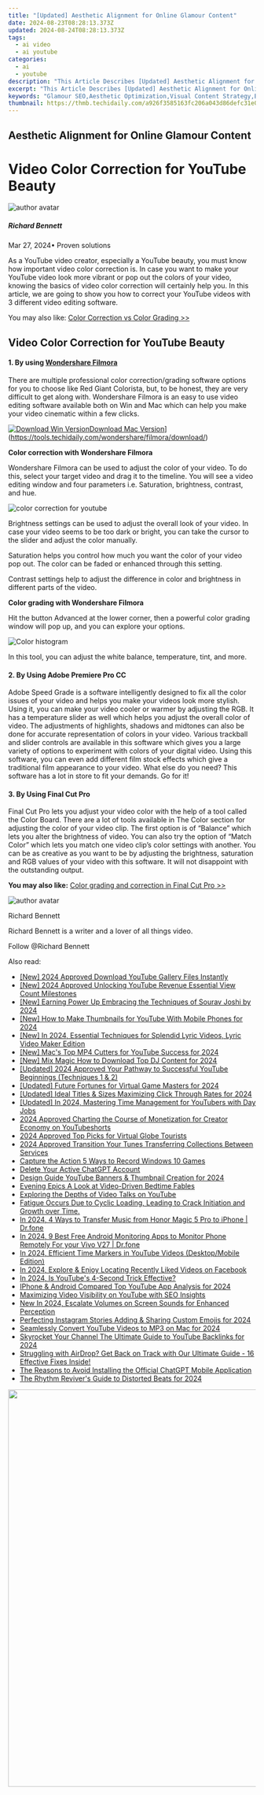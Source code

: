 ```yaml
---
title: "[Updated] Aesthetic Alignment for Online Glamour Content"
date: 2024-08-23T08:28:13.373Z
updated: 2024-08-24T08:28:13.373Z
tags:
  - ai video
  - ai youtube
categories:
  - ai
  - youtube
description: "This Article Describes [Updated] Aesthetic Alignment for Online Glamour Content"
excerpt: "This Article Describes [Updated] Aesthetic Alignment for Online Glamour Content"
keywords: "Glamour SEO,Aesthetic Optimization,Visual Content Strategy,Beauty Branding SEO,Stylish Website Design,Allure in SEO,Online Image Tactics"
thumbnail: https://thmb.techidaily.com/a926f3585163fc206a043d86defc31e04aa0b8209e0df21f919437f2401fbd1a.jpg
---
```


## Aesthetic Alignment for Online Glamour Content

# Video Color Correction for YouTube Beauty

![author avatar](https://images.wondershare.com/filmora/article-images/richard-bennett.jpg)

##### Richard Bennett

 Mar 27, 2024• Proven solutions

As a YouTube video creator, especially a YouTube beauty, you must know how important video color correction is. In case you want to make your YouTube video look more vibrant or pop out the colors of your video, knowing the basics of video color correction will certainly help you. In this article, we are going to show you how to correct your YouTube videos with 3 different video editing software.

You may also like: [Color Correction vs Color Grading >>](https://tools.techidaily.com/wondershare/filmora/download/)

## Video Color Correction for YouTube Beauty

#### 1\.  By using [Wondershare Filmora](https://tools.techidaily.com/wondershare/filmora/download/)

There are multiple professional color correction/grading software options for you to choose like Red Giant Colorista, but, to be honest, they are very difficult to get along with. Wondershare Filmora is an easy to use video editing software available both on Win and Mac which can help you make your video cinematic within a few clicks.

[![Download Win Version](https://images.wondershare.com/filmora/guide/download-btn-win.jpg)](https://tools.techidaily.com/wondershare/filmora/download/)[Download Mac Version](https://images.wondershare.com/filmora/guide/download-btn-mac.jpg)](https://tools.techidaily.com/wondershare/filmora/download/)

**Color correction with Wondershare Filmora**

Wondershare Filmora can be used to adjust the color of your video. To do this, select your target video and drag it to the timeline. You will see a video editing window and four parameters i.e. Saturation, brightness, contrast, and hue.

![color correction for youtube](https://images.wondershare.com/filmora/article-images/color-correction-vs-color-grading-1.jpg)

Brightness settings can be used to adjust the overall look of your video. In case your video seems to be too dark or bright, you can take the cursor to the slider and adjust the color manually.

Saturation helps you control how much you want the color of your video pop out. The color can be faded or enhanced through this setting.

Contrast settings help to adjust the difference in color and brightness in different parts of the video.

**Color grading with Wondershare Filmora**

Hit the button Advanced at the lower corner, then a powerful color grading window will pop up, and you can explore your options.

![Color histogram](https://images.wondershare.com/filmora/article-images/color-correction-vs-color-grading-3.jpg)

In this tool, you can adjust the white balance, temperature, tint, and more.

#### 2\.  By Using Adobe Premiere Pro CC

Adobe Speed Grade is a software intelligently designed to fix all the color issues of your video and helps you make your videos look more stylish. Using it, you can make your video cooler or warmer by adjusting the RGB. It has a temperature slider as well which helps you adjust the overall color of video. The adjustments of highlights, shadows and midtones can also be done for accurate representation of colors in your video. Various trackball and slider controls are available in this software which gives you a large variety of options to experiment with colors of your digital video. Using this software, you can even add different film stock effects which give a traditional film appearance to your video. What else do you need? This software has a lot in store to fit your demands. Go for it!

#### 3\.  By Using Final Cut Pro

Final Cut Pro lets you adjust your video color with the help of a tool called the Color Board. There are a lot of tools available in The Color section for adjusting the color of your video clip. The first option is of “Balance” which lets you alter the brightness of video. You can also try the option of “Match Color” which lets you match one video clip’s color settings with another. You can be as creative as you want to be by adjusting the brightness, saturation and RGB values of your video with this software. It will not disappoint with the outstanding output.

**You may also like:** [Color grading and correction in Final Cut Pro >>](https://tools.techidaily.com/wondershare/filmora/download/)

![author avatar](https://images.wondershare.com/filmora/article-images/richard-bennett.jpg)

Richard Bennett

Richard Bennett is a writer and a lover of all things video.

Follow @Richard Bennett


<ins class="adsbygoogle"
     style="display:block"
     data-ad-format="autorelaxed"
     data-ad-client="ca-pub-7571918770474297"
     data-ad-slot="1223367746"></ins>



<ins class="adsbygoogle"
     style="display:block"
     data-ad-client="ca-pub-7571918770474297"
     data-ad-slot="8358498916"
     data-ad-format="auto"
     data-full-width-responsive="true"></ins>

<span class="atpl-alsoreadstyle">Also read:</span>
<div><ul>
<li><a href="https://youtube-zero.techidaily.com/024-approved-download-youtube-gallery-files-instantly/"><u>[New] 2024 Approved  Download YouTube Gallery Files Instantly</u></a></li>
<li><a href="https://youtube-zero.techidaily.com/024-approved-unlocking-youtube-revenue-essential-view-count-milestones/"><u>[New] 2024 Approved  Unlocking YouTube Revenue  Essential View Count Milestones</u></a></li>
<li><a href="https://youtube-zero.techidaily.com/arning-power-up-embracing-the-techniques-of-sourav-joshi-by-2024/"><u>[New] Earning Power Up  Embracing the Techniques of Sourav Joshi by 2024</u></a></li>
<li><a href="https://youtube-zero.techidaily.com/ow-to-make-thumbnails-for-youtube-with-mobile-phones-for-2024/"><u>[New] How to Make Thumbnails for YouTube With Mobile Phones for 2024</u></a></li>
<li><a href="https://youtube-zero.techidaily.com/n-2024-essential-techniques-for-splendid-lyric-videos-lyric-video-maker-edition/"><u>[New] In 2024, Essential Techniques for Splendid Lyric Videos, Lyric Video Maker Edition</u></a></li>
<li><a href="https://youtube-zero.techidaily.com/acs-top-mp4-cutters-for-youtube-success-for-2024/"><u>[New] Mac's Top MP4 Cutters for YouTube Success for 2024</u></a></li>
<li><a href="https://youtube-zero.techidaily.com/ix-magic-how-to-download-top-dj-content-for-2024/"><u>[New] Mix Magic  How to Download Top DJ Content for 2024</u></a></li>
<li><a href="https://youtube-zero.techidaily.com/ed-2024-approved-your-pathway-to-successful-youtube-beginnings-techniques-1-and-2/"><u>[Updated] 2024 Approved  Your Pathway to Successful YouTube Beginnings (Techniques 1 & 2)</u></a></li>
<li><a href="https://youtube-zero.techidaily.com/ed-future-fortunes-for-virtual-game-masters-for-2024/"><u>[Updated] Future Fortunes for Virtual Game Masters for 2024</u></a></li>
<li><a href="https://youtube-zero.techidaily.com/ed-ideal-titles-and-sizes-maximizing-click-through-rates-for-2024/"><u>[Updated] Ideal Titles & Sizes  Maximizing Click Through Rates for 2024</u></a></li>
<li><a href="https://youtube-zero.techidaily.com/ed-in-2024-mastering-time-management-for-youtubers-with-day-jobs/"><u>[Updated] In 2024, Mastering Time Management for YouTubers with Day Jobs</u></a></li>
<li><a href="https://youtube-zero.techidaily.com/approved-charting-the-course-of-monetization-for-creator-economy-on-youtubeshorts/"><u>2024 Approved  Charting the Course of Monetization for Creator Economy on YouTubeshorts</u></a></li>
<li><a href="https://youtube-zero.techidaily.com/approved-top-picks-for-virtual-globe-tourists/"><u>2024 Approved  Top Picks for Virtual Globe Tourists</u></a></li>
<li><a href="https://some-approaches.techidaily.com/2024-approved-transition-your-tunes-transferring-collections-between-services/"><u>2024 Approved  Transition Your Tunes  Transferring Collections Between Services</u></a></li>
<li><a href="https://screen-sharing-recording.techidaily.com/capture-the-action-5-ways-to-record-windows-10-games/"><u>Capture the Action  5 Ways to Record Windows 10 Games</u></a></li>
<li><a href="https://tech-revival.techidaily.com/delete-your-active-chatgpt-account/"><u>Delete Your Active ChatGPT Account</u></a></li>
<li><a href="https://youtube-zero.techidaily.com/n-guide-youtube-banners-and-thumbnail-creation-for-2024/"><u>Design Guide  YouTube Banners & Thumbnail Creation for 2024</u></a></li>
<li><a href="https://fox-access.techidaily.com/evening-epics-a-look-at-video-driven-bedtime-fables/"><u>Evening Epics  A Look at Video-Driven Bedtime Fables</u></a></li>
<li><a href="https://youtube-zero.techidaily.com/ring-the-depths-of-video-talks-on-youtube/"><u>Exploring the Depths of Video Talks on YouTube</u></a></li>
<li><a href="https://win-dash.techidaily.com/1722973315419-fatigue-occurs-due-to-cyclic-loading-leading-to-crack-initiation-and-growth-over-time/"><u>Fatigue Occurs Due to Cyclic Loading, Leading to Crack Initiation and Growth over Time.</u></a></li>
<li><a href="https://android-transfer.techidaily.com/in-2024-4-ways-to-transfer-music-from-honor-magic-5-pro-to-iphone-drfone-by-drfone-transfer-from-android-transfer-from-android/"><u>In 2024, 4 Ways to Transfer Music from Honor Magic 5 Pro to iPhone | Dr.fone</u></a></li>
<li><a href="https://android-location.techidaily.com/in-2024-9-best-free-android-monitoring-apps-to-monitor-phone-remotely-for-your-vivo-v27-drfone-by-drfone-virtual/"><u>In 2024, 9 Best Free Android Monitoring Apps to Monitor Phone Remotely For your Vivo V27 | Dr.fone</u></a></li>
<li><a href="https://youtube-zero.techidaily.com/24-efficient-time-markers-in-youtube-videos-desktopmobile-edition/"><u>In 2024, Efficient Time Markers in YouTube Videos (Desktop/Mobile Edition)</u></a></li>
<li><a href="https://facebook-video-content.techidaily.com/in-2024-explore-and-enjoy-locating-recently-liked-videos-on-facebook/"><u>In 2024, Explore & Enjoy  Locating Recently Liked Videos on Facebook</u></a></li>
<li><a href="https://youtube-zero.techidaily.com/24-is-youtubes-4-second-trick-effective/"><u>In 2024, Is YouTube's 4-Second Trick Effective?</u></a></li>
<li><a href="https://youtube-zero.techidaily.com/e-and-android-compared-top-youtube-app-analysis-for-2024/"><u>IPhone & Android Compared  Top YouTube App Analysis for 2024</u></a></li>
<li><a href="https://youtube-zero.techidaily.com/izing-video-visibility-on-youtube-with-seo-insights/"><u>Maximizing Video Visibility on YouTube with SEO Insights</u></a></li>
<li><a href="https://sound-tweaking.techidaily.com/new-in-2024-escalate-volumes-on-screen-sounds-for-enhanced-perception/"><u>New In 2024, Escalate Volumes on Screen Sounds for Enhanced Perception</u></a></li>
<li><a href="https://instagram-videos.techidaily.com/perfecting-instagram-stories-adding-and-sharing-custom-emojis-for-2024/"><u>Perfecting Instagram Stories  Adding & Sharing Custom Emojis for 2024</u></a></li>
<li><a href="https://youtube-zero.techidaily.com/essly-convert-youtube-videos-to-mp3-on-mac-for-2024/"><u>Seamlessly Convert YouTube Videos to MP3 on Mac for 2024</u></a></li>
<li><a href="https://youtube-zero.techidaily.com/cket-your-channel-the-ultimate-guide-to-youtube-backlinks-for-2024/"><u>Skyrocket Your Channel  The Ultimate Guide to YouTube Backlinks for 2024</u></a></li>
<li><a href="https://fox-that.techidaily.com/1721473888729-struggling-with-airdrop-get-back-on-track-with-our-ultimate-guide-16-effective-fixes-inside/"><u>Struggling with AirDrop? Get Back on Track with Our Ultimate Guide - 16 Effective Fixes Inside!</u></a></li>
<li><a href="https://tech-haven.techidaily.com/the-reasons-to-avoid-installing-the-official-chatgpt-mobile-application/"><u>The Reasons to Avoid Installing the Official ChatGPT Mobile Application</u></a></li>
<li><a href="https://youtube-zero.techidaily.com/hythm-revivers-guide-to-distorted-beats-for-2024/"><u>The Rhythm Reviver's Guide to Distorted Beats for 2024</u></a></li>
</ul></div>

<!-- affiliate ads begin -->
<a href="https://atezr.pxf.io/c/5597632/2018605/18496" target="_top" id="2018605"><img src="//a.impactradius-go.com/display-ad/18496-2018605" border="0" alt="" width="798" height="807"/></a><img height="0" width="0" src="https://imp.pxf.io/i/5597632/2018605/18496" style="position:absolute;visibility:hidden;" border="0" />
<!-- affiliate ads end -->